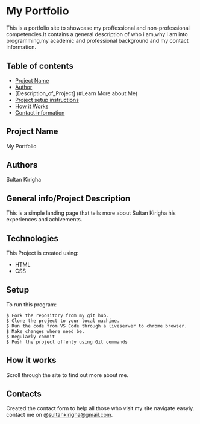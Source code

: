# My Portfolio


This is a portfolio site to showcase my proffessional and non-professional competencies.It contains a general description of who i am,why i am into programming,my academic and professional background and my contact information.
## Table of contents
* [Project Name](#My-portfoilio)
* [Author]()
* [Description_of_Project] (#Learn More about Me)
* [Project setup instructions](#technologies)
* [How it Works](#instructions)
* [Contact information](#contacts)

## Project Name
 My Portfolio
 ## Authors
 Sultan Kirigha


## General info/Project Description
This is a simple landing page that tells more about Sultan Kirigha his experiences and achivements.

	
## Technologies
This Project is created using:
* HTML
* CSS

	
## Setup
To run this program:

```
$ Fork the repository from my git hub.
$ Clone the project to your local machine.
$ Run the code from VS Code through a liveserver to chrome browser.
$ Make changes where need be.
$ Regularly commit
$ Push the project offenly using Git commands
```
## How it works
Scroll through the site to find out more about me.
## Contacts
Created the contact form to help all those who visit my site navigate easyly.
contact me on @sultankirigha@gmail.com.